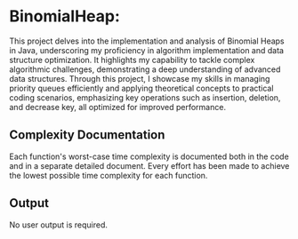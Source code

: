 # BinomialHeap: 
This project delves into the implementation and analysis of Binomial Heaps in Java, underscoring my proficiency in algorithm implementation and data structure optimization. It highlights my capability to tackle complex algorithmic challenges, demonstrating a deep understanding of advanced data structures. Through this project, I showcase my skills in managing priority queues efficiently and applying theoretical concepts to practical coding scenarios, emphasizing key operations such as insertion, deletion, and decrease key, all optimized for improved performance.

## Complexity Documentation
Each function's worst-case time complexity is documented both in the code and in a separate detailed document. Every effort has been made to achieve the lowest possible time complexity for each function.

## Output
No user output is required.
